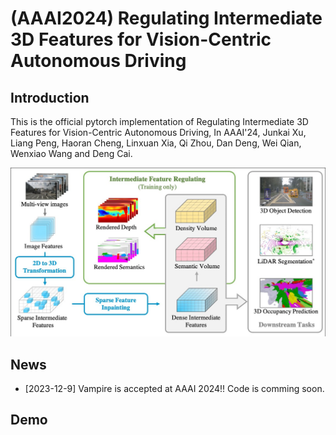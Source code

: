 # (AAAI2024) Regulating Intermediate 3D Features for Vision-Centric Autonomous Driving
## Introduction
This is the official pytorch implementation of Regulating Intermediate 3D Features for Vision-Centric Autonomous Driving, In AAAI'24, Junkai Xu, Liang Peng, Haoran Cheng, Linxuan Xia, Qi Zhou, Dan Deng, Wei Qian, Wenxiao Wang and Deng Cai.

![Framework](./docs/framework.png)

## News
- [2023-12-9] Vampire is accepted at AAAI 2024!! Code is comming soon.

## Demo
